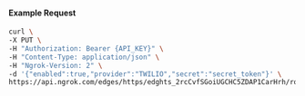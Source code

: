 <!-- Code generated for API Clients. DO NOT EDIT. -->

#### Example Request

```bash
curl \
-X PUT \
-H "Authorization: Bearer {API_KEY}" \
-H "Content-Type: application/json" \
-H "Ngrok-Version: 2" \
-d '{"enabled":true,"provider":"TWILIO","secret":"secret_token"}' \
https://api.ngrok.com/edges/https/edghts_2rcCvfSGoiUGCHC5ZDAP1CarHrh/routes/edghtsrt_2rcCvdl6hf1ikCmDNLplLBz03aa/webhook_verification
```

